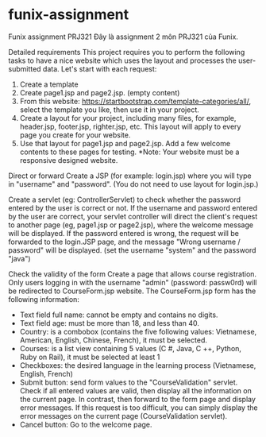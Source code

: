 # funix-assignment
Funix assignment PRJ321
Đây là assignment 2 môn PRJ321 của Funix.

Detailed requirements
This project requires you to perform the following tasks to have a nice website which uses the layout and processes the user-submitted data. Let's start with each request:

1. Create a template
2. Create page1.jsp and page2.jsp. (empty content)
3. From this website: https://startbootstrap.com/template-categories/all/, select the template you like, then use it in your project.
4. Create a layout for your project, including many files, for example, header.jsp, footer.jsp, righter.jsp, etc. This layout will apply to every page you create for your website.
5. Use that layout for page1.jsp and page2.jsp. Add a few welcome contents to these pages for testing.
*Note: Your website must be a responsive designed website.

Direct or forward
Create a JSP (for example: login.jsp) where you will type in "username" and "password". (You do not need to use layout for login.jsp.)

Create a servlet (eg: ControllerServlet) to check whether the password entered by the user is correct or not. If the username and password entered by the user are correct, your servlet controller will direct the client's request to another page (eg, page1.jsp or page2.jsp), where the welcome message will be displayed. If the password entered is wrong, the request will be forwarded to the login.JSP page, and the message "Wrong username / password" will be displayed.
(set the username "system" and the password "java")

Check the validity of the form
Create a page that allows course registration. Only users logging in with the username "admin" (password: passw0rd) will be redirected to CourseForm.jsp website. The CourseForm.jsp form has the following information:
- Text field full name: cannot be empty and contains no digits.
- Text field age: must be more than 18, and less than 40.
- Country: is a combobox (contains the five following values: Vietnamese, American, English, Chinese, French), it must be selected.
- Courses: is a list view containing 5 values (C #, Java, C ++, Python, Ruby on Rail), it must be selected at least 1
- Checkboxes: the desired language in the learning process (Vietnamese, English, French)
- Submit button: send form values to the "CourseValidation" servlet. Check if all entered values are valid, then display all the information on the current page. In contrast, then forward to the form page and display error messages. If this request is too difficult, you can simply display the error messages on the current page (CourseValidation servlet).
- Cancel button: Go to the welcome page.
